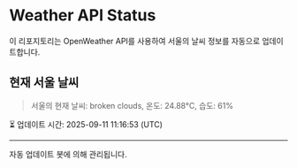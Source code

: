 
# Weather API Status

이 리포지토리는 OpenWeather API를 사용하여 서울의 날씨 정보를 자동으로 업데이트합니다.

## 현재 서울 날씨
> 서울의 현재 날씨: broken clouds, 온도: 24.88°C, 습도: 61%

⏳ 업데이트 시간: 2025-09-11 11:16:53 (UTC)

---
자동 업데이트 봇에 의해 관리됩니다.
